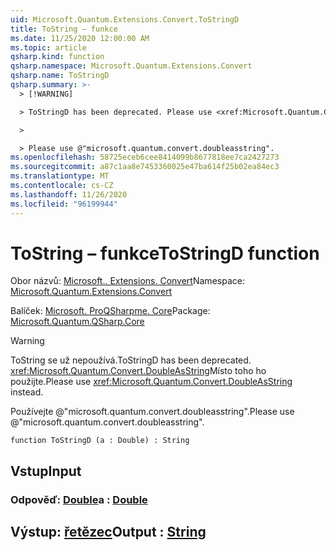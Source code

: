 ```yaml
---
uid: Microsoft.Quantum.Extensions.Convert.ToStringD
title: ToString – funkce
ms.date: 11/25/2020 12:00:00 AM
ms.topic: article
qsharp.kind: function
qsharp.namespace: Microsoft.Quantum.Extensions.Convert
qsharp.name: ToStringD
qsharp.summary: >-
  > [!WARNING]

  > ToStringD has been deprecated. Please use <xref:Microsoft.Quantum.Convert.DoubleAsString> instead.

  >

  > Please use @"microsoft.quantum.convert.doubleasstring".
ms.openlocfilehash: 58725eceb6cee8414099b8677818ee7ca2427273
ms.sourcegitcommit: a87c1aa8e7453360025e47ba614f25b02ea84ec3
ms.translationtype: MT
ms.contentlocale: cs-CZ
ms.lasthandoff: 11/26/2020
ms.locfileid: "96199944"
---
```

# <a name="tostringd-function"></a><span data-ttu-id="43de1-102">ToString – funkce</span><span class="sxs-lookup"><span data-stu-id="43de1-102">ToStringD function</span></span>

<span data-ttu-id="43de1-103">Obor názvů: [Microsoft.. Extensions. Convert](xref:Microsoft.Quantum.Extensions.Convert)</span><span class="sxs-lookup"><span data-stu-id="43de1-103">Namespace: [Microsoft.Quantum.Extensions.Convert](xref:Microsoft.Quantum.Extensions.Convert)</span></span>

<span data-ttu-id="43de1-104">Balíček: [Microsoft. ProQSharpme. Core](https://nuget.org/packages/Microsoft.Quantum.QSharp.Core)</span><span class="sxs-lookup"><span data-stu-id="43de1-104">Package: [Microsoft.Quantum.QSharp.Core](https://nuget.org/packages/Microsoft.Quantum.QSharp.Core)</span></span>


> [!WARNING]
> <span data-ttu-id="43de1-105">ToString se už nepoužívá.</span><span class="sxs-lookup"><span data-stu-id="43de1-105">ToStringD has been deprecated.</span></span> <span data-ttu-id="43de1-106"><xref:Microsoft.Quantum.Convert.DoubleAsString>Místo toho ho použijte.</span><span class="sxs-lookup"><span data-stu-id="43de1-106">Please use <xref:Microsoft.Quantum.Convert.DoubleAsString> instead.</span></span>
>
> <span data-ttu-id="43de1-107">Používejte @"microsoft.quantum.convert.doubleasstring".</span><span class="sxs-lookup"><span data-stu-id="43de1-107">Please use @"microsoft.quantum.convert.doubleasstring".</span></span>



```qsharp
function ToStringD (a : Double) : String
```


## <a name="input"></a><span data-ttu-id="43de1-108">Vstup</span><span class="sxs-lookup"><span data-stu-id="43de1-108">Input</span></span>

### <a name="a--double"></a><span data-ttu-id="43de1-109">Odpověď: [Double](xref:microsoft.quantum.lang-ref.double)</span><span class="sxs-lookup"><span data-stu-id="43de1-109">a : [Double](xref:microsoft.quantum.lang-ref.double)</span></span>





## <a name="output--string"></a><span data-ttu-id="43de1-110">Výstup: [řetězec](xref:microsoft.quantum.lang-ref.string)</span><span class="sxs-lookup"><span data-stu-id="43de1-110">Output : [String](xref:microsoft.quantum.lang-ref.string)</span></span>

